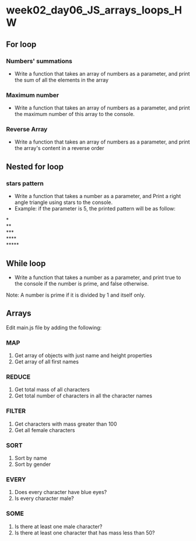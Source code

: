 # week02_day06_JS_arrays_loops_HW


## For loop
### Numbers' summations
- Write a function that takes an array of numbers as a parameter, and print the sum of all the elements in the array


### Maximum number
- Write a function that takes an array of numbers as a parameter, and print the maximum number of this array to the console.


### Reverse Array 
- Write a function that takes an array of numbers as a parameter, and print the array's content in a reverse order


## Nested for loop


### stars pattern
- Write a function that takes a number as a parameter, and Print a right angle triangle using stars to the console. 
- Example: if the parameter is 5, the printed pattern will be as follow:

\* <br>
\** <br>
\*** <br>
\**** <br>
\***** <br>



## While loop
- Write a function that takes a number as a parameter, and print true to the console if the number is prime, and false otherwise.

Note: A number is prime if it is divided by 1 and itself only.



## Arrays

Edit main.js file by adding the following:

### MAP
1. Get array of objects with just name and height properties
2. Get array of all first names

### REDUCE
1. Get total mass of all characters
2. Get total number of characters in all the character names

### FILTER
1. Get characters with mass greater than 100
2. Get all female characters

### SORT
1. Sort by name
2. Sort by gender

### EVERY
1. Does every character have blue eyes?
2. Is every character male?

### SOME
1. Is there at least one male character?
2. Is there at least one character that has mass less than 50?

